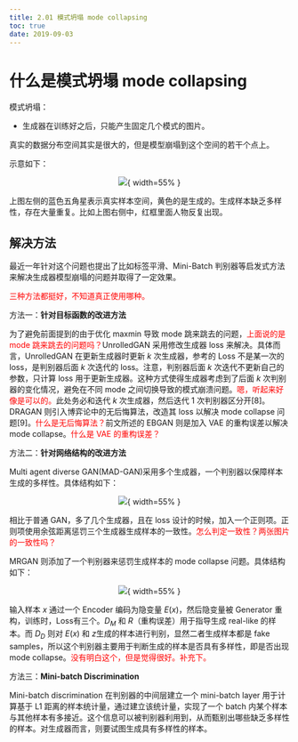 ```yaml
---
title: 2.01 模式坍塌 mode collapsing
toc: true
date: 2019-09-03
---
```


# 什么是模式坍塌 mode collapsing


模式坍塌：

- 生成器在训练好之后，只能产生固定几个模式的图片。

真实的数据分布空间其实是很大的，但是模型崩塌到这个空间的若干个点上。

示意如下：

<center>

![](http://images.iterate.site/blog/image/20190722/XlTFrFgHqKRX.png?imageslim){ width=55% }

</center>

上图左侧的蓝色五角星表示真实样本空间，黄色的是生成的。生成样本缺乏多样性，存在大量重复。比如上图右侧中，红框里面人物反复出现。

## 解决方法

最近一年针对这个问题也提出了比如标签平滑、Mini-Batch 判别器等启发式方法来解决生成器模型崩塌的问题并取得了一定效果。



<span style="color:red;">三种方法都挺好，不知道真正使用哪种。</span>

方法一：**针对目标函数的改进方法**

为了避免前面提到的由于优化 maxmin 导致 mode 跳来跳去的问题，<span style="color:red;">上面说的是 mode 跳来跳去的问题吗？</span>UnrolledGAN 采用修改生成器 loss 来解决。具体而言，UnrolledGAN 在更新生成器时更新 $k$ 次生成器，参考的 Loss 不是某一次的 loss，是判别器后面 $k$ 次迭代的 loss。注意，判别器后面 $k$ 次迭代不更新自己的参数，只计算 loss 用于更新生成器。这种方式使得生成器考虑到了后面 $k$ 次判别器的变化情况，避免在不同 mode 之间切换导致的模式崩溃问题。<span style="color:red;">嗯，听起来好像是可以的。</span>此处务必和迭代 $k$ 次生成器，然后迭代 $1$ 次判别器区分开[8]。DRAGAN 则引入博弈论中的无后悔算法，改造其 loss 以解决 mode collapse 问题[9]。<span style="color:red;">什么是无后悔算法？</span>前文所述的 EBGAN 则是加入 VAE 的重构误差以解决 mode collapse。<span style="color:red;">什么是 VAE 的重构误差？</span>

方法二：**针对网络结构的改进方法**

Multi agent diverse GAN(MAD-GAN)采用多个生成器，一个判别器以保障样本生成的多样性。具体结构如下：

<center>

![](http://images.iterate.site/blog/image/20190722/vjACGwol4Qcm.png?imageslim){ width=55% }

</center>


相比于普通 GAN，多了几个生成器，且在 loss 设计的时候，加入一个正则项。正则项使用余弦距离惩罚三个生成器生成样本的一致性。<span style="color:red;">怎么判定一致性？两张图片的一致性吗？</span>

MRGAN 则添加了一个判别器来惩罚生成样本的 mode collapse 问题。具体结构如下：

<center>

![](http://images.iterate.site/blog/image/20190722/WBB1eEjEGfaF.png?imageslim){ width=55% }

</center>

输入样本 $x​$ 通过一个 Encoder 编码为隐变量 $E(x)​$，然后隐变量被 Generator 重构，训练时，Loss有三个。$D_M​$ 和 $R​$（重构误差）用于指导生成 real-like 的样本。而 $D_D​$ 则对 $E(x)​$ 和 $z​$ 生成的样本进行判别，显然二者生成样本都是 fake samples，所以这个判别器主要用于判断生成的样本是否具有多样性，即是否出现 mode collapse。<span style="color:red;">没有明白这个，但是觉得很好。补充下。</span>

方法三：**Mini-batch Discrimination**

Mini-batch discrimination 在判别器的中间层建立一个 mini-batch layer 用于计算基于 L1 距离的样本统计量，通过建立该统计量，实现了一个 batch 内某个样本与其他样本有多接近。这个信息可以被判别器利用到，从而甄别出哪些缺乏多样性的样本。对生成器而言，则要试图生成具有多样性的样本。<span style="color:red;"></span>

